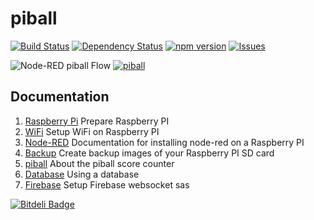 piball
========

[![Build Status](https://travis-ci.org/vergissberlin/piball.svg?branch=master)](https://travis-ci.org/vergissberlin/piball)
[![Dependency Status](https://gemnasium.com/vergissberlin/piball.svg)](https://gemnasium.com/vergissberlin/piball)
[![npm version](https://img.shields.io/npm/v/piball.png)](https://npmjs.org/package/piball "View this project on npm")
[![Issues](http://img.shields.io/github/issues/vergissberlin/piball.svg)]( https://github.com/vergissberlin/piball/issues "GitHub ticket system")


![Node-RED piball Flow](https://farm8.staticflickr.com/7593/16639578350_de48fc1da6.jpg "Node-RED Flow")
[![piball](http://img.youtube.com/vi/-rF0w378-7k/0.jpg)](http://www.youtube.com/watch?v=-rF0w378-7k)

Documentation
-------------

1. [Raspberry Pi](docs/01_raspberrypi.md)	Prepare Raspberry PI
3. [WiFi](docs/02_wifi.md)								Setup WiFi on Raspberry PI
2. [Node-RED](docs/03_node-red.md)				Documentation for installing node-red on a Raspberry PI
4. [Backup](docs/04_backup.md)						Create backup images of your Raspberry PI SD card
5. [piball](docs/05_piball.md)				About the piball score counter
6. [Database](docs/06_database.md)				Using a database
6. [Firebase](docs/07_firebase.md)				Setup Firebase websocket sas

[![Bitdeli Badge](https://d2weczhvl823v0.cloudfront.net/vergissberlin/piball/trend.png)](https://bitdeli.com/free "Bitdeli Badge")
